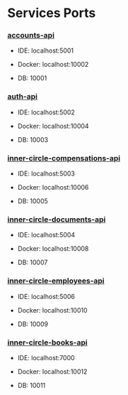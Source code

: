 # Services Ports

### [accounts-api](https://github.com/TourmalineCore/accounts-api)

- IDE: localhost:5001

- Docker: localhost:10002

- DB: 10001

### [auth-api](https://github.com/TourmalineCore/auth-api)

- IDE: localhost:5002

- Docker: localhost:10004

- DB: 10003

### [inner-circle-compensations-api](https://github.com/TourmalineCore/inner-circle-compensations-api)

- IDE: localhost:5003

- Docker: localhost:10006

- DB: 10005

### [inner-circle-documents-api](https://github.com/TourmalineCore/inner-circle-documents-api)

- IDE: localhost:5004

- Docker: localhost:10008

- DB: 10007

### [inner-circle-employees-api](https://github.com/TourmalineCore/inner-circle-employees-api)

- IDE: localhost:5006

- Docker: localhost:10010

- DB: 10009

### [inner-circle-books-api](https://github.com/TourmalineCore/inner-circle-books-api)

- IDE: localhost:7000

- Docker: localhost:10012

- DB: 10011